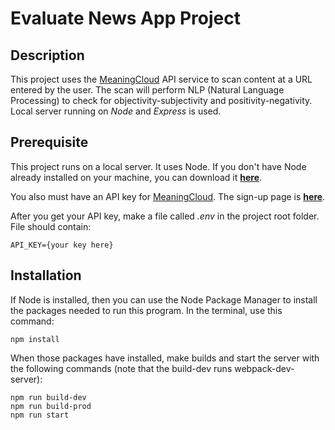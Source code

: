 # Evaluate News App Project

## Description
This project uses the [MeaningCloud](https://www.meaningcloud.com/) API service to scan content at a URL entered by the user.  The scan will perform NLP (Natural Language Processing) to check for objectivity-subjectivity and positivity-negativity. Local server running on *Node* and *Express* is used.

## Prerequisite
This project runs on a local server. It uses Node. If you don't have Node already installed on your machine, you can download it [**here**](https://nodejs.org/en/download/).

You also must have an API key for [MeaningCloud](https://www.meaningcloud.com/). The sign-up page is [**here**](https://www.meaningcloud.com/developer/create-account).

After you get your API key, make a file called *.env* in the project root folder. File should contain:

```
API_KEY={your key here}
```

## Installation
If Node is installed, then you can use the Node Package Manager to install the packages needed to run this program. In the terminal, use this command:

```
npm install
```
When those packages have installed, make builds and start the server with the following commands (note that the build-dev runs webpack-dev-server):

```
npm run build-dev
npm run build-prod
npm run start
```

